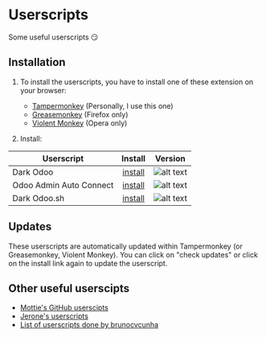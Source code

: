 # Userscripts
Some useful userscripts :smirk:

## Installation

1. To install the userscripts, you have to install one of these extension on your browser:
   * [Tampermonkey](https://www.tampermonkey.net/) (Personally, I use this one)
   * [Greasemonkey](https://addons.mozilla.org/en-US/firefox/addon/greasemonkey/) (Firefox only)
   * [Violent Monkey](https://addons.opera.com/en/extensions/details/violent-monkey/) (Opera only)


2. Install:

| Userscript              | Install            | Version                                                                                |
|-------------------------|:------------------:|:-------------------------------------------------------------------------------------:|
| Dark Odoo               | [install][doo-raw] | ![alt text](https://img.shields.io/badge/Version-Beta-C4246A.svg "Version Beta") |
| Odoo Admin Auto Connect | [install][aac-raw] | ![alt text](https://img.shields.io/badge/Version-Beta-C4246A.svg "Version Beta") |
| Dark Odoo.sh            | [install][dsh-raw] | ![alt text](https://img.shields.io/badge/Version-Beta-C4246A.svg "Version Beta") |

[doo-raw]: https://github.com/Maurin3/userscripts/raw/master/dark-odoo.user.js
[aac-raw]: https://github.com/Maurin3/userscripts/raw/master/odoo-admin-auto-connect.user.js
[dsh-raw]: https://github.com/Maurin3/userscripts/raw/master/dark-odoo-sh.user.js

## Updates

These userscripts are automatically updated within Tampermonkey (or Greasemonkey, Violent Monkey). You can click on "check updates" or click on the install link again to update the userscript.

## Other useful userscipts

* [Mottie's GitHub userscipts](https://github.com/Mottie/GitHub-userscripts)
* [Jerone's userscripts](https://github.com/jerone/UserScripts)
* [List of userscripts done by brunocvcunha](https://github.com/brunocvcunha/awesome-userscripts)
